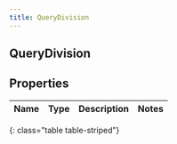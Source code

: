```yaml
---
title: QueryDivision
---
```

## QueryDivision


## Properties

| Name | Type | Description | Notes |
| ------------ | ------------- | ------------- | ------------- |
{: class="table table-striped"}




